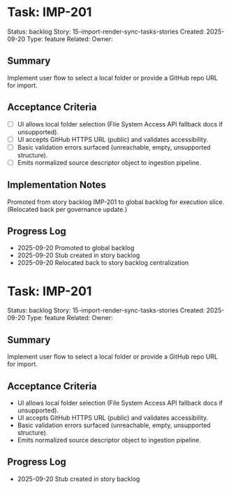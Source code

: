 # Task: IMP-201
Status: backlog
Story: 15-import-render-sync-tasks-stories
Created: 2025-09-20
Type: feature
Related:
Owner:

## Summary
Implement user flow to select a local folder or provide a GitHub repo URL for import.

## Acceptance Criteria
- [ ] UI allows local folder selection (File System Access API fallback docs if unsupported).
- [ ] UI accepts GitHub HTTPS URL (public) and validates accessibility.
- [ ] Basic validation errors surfaced (unreachable, empty, unsupported structure).
- [ ] Emits normalized source descriptor object to ingestion pipeline.

## Implementation Notes
Promoted from story backlog IMP-201 to global backlog for execution slice. (Relocated back per governance update.)

## Progress Log
- 2025-09-20 Promoted to global backlog
- 2025-09-20 Stub created in story backlog
- 2025-09-20 Relocated back to story backlog centralization
# Task: IMP-201
Status: backlog
Story: 15-import-render-sync-tasks-stories
Created: 2025-09-20
Type: feature
Related:
Owner:

## Summary
Implement user flow to select a local folder or provide a GitHub repo URL for import.

## Acceptance Criteria
- UI allows local folder selection (File System Access API fallback docs if unsupported).
- UI accepts GitHub HTTPS URL (public) and validates accessibility.
- Basic validation errors surfaced (unreachable, empty, unsupported structure).
- Emits normalized source descriptor object to ingestion pipeline.

## Progress Log
- 2025-09-20 Stub created in story backlog
